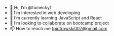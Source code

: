 - 👋 Hi, I’m @tomecky1
- 👀 I’m interested in web developing
- 🌱 I’m currently learning JavaScript and React
- 💞️ I’m looking to collaborate on bootcamp project
- 📫 How to reach me tpiotrowski007@gmail.com

<!---
tomecky1/tomecky1 is a ✨ special ✨ repository because its `README.md` (this file) appears on your GitHub profile.
You can click the Preview link to take a look at your changes.
--->

